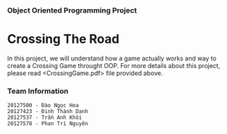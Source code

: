 ### Object Oriented Programming Project
# Crossing The Road
In this project, we will understand how a game actually works and way to create a Crossing Game throught OOP. For more details about this project, please read <CrossingGame.pdf> file provided above.


### Team Information
```
20127500 - Đào Ngọc Hoa
20127423 - Đinh Thành Danh
20127537 - Trần Anh Khôi
20127578 - Phan Trí Nguyên
```
